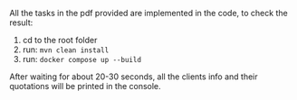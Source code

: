 All the tasks in the pdf provided are implemented in the code, to check the result:

1. cd to the root folder
2. run: `mvn clean install`
3. run: `docker compose up --build`

After waiting for about 20-30 seconds, all the clients info and their quotations will be printed in the console.
